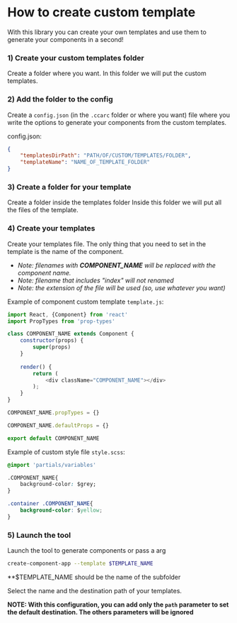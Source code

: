 # How to create custom template

With this library you can create your own templates and use them to generate your components in a second!

### 1) Create your custom templates folder

Create a folder where you want.
In this folder we will put the custom templates.

### 2) Add the folder to the config

Create a `config.json` (in the `.ccarc` folder or where you want) file where you write the options to generate your components from the custom templates.

config.json:

```json
{
    "templatesDirPath": "PATH/OF/CUSTOM/TEMPLATES/FOLDER",
    "templateName": "NAME_OF_TEMPLATE_FOLDER"
}
```

### 3) Create a folder for your template

Create a folder inside the templates folder
Inside this folder we will put all the files of the template.

### 4) Create your templates

Create your templates file.
The only thing that you need to set in the template is the name of the component.  

- *Note: filenames with **COMPONENT_NAME** will be replaced with the component name.*
- *Note: filename that includes "index" will not renamed*  
- *Note: the extension of the file will be used (so, use whatever you want)*  

Example of component custom template `template.js`:

```javascript
import React, {Component} from 'react'
import PropTypes from 'prop-types'

class COMPONENT_NAME extends Component {
    constructor(props) {
        super(props)
    }
    
    render() {
        return (
            <div className="COMPONENT_NAME"></div>
        );
    }
}

COMPONENT_NAME.propTypes = {}

COMPONENT_NAME.defaultProps = {}

export default COMPONENT_NAME
```

Example of custom style file `style.scss`:

```css
@import 'partials/variables'

.COMPONENT_NAME{
    background-color: $grey;
}

.container .COMPONENT_NAME{
    background-color: $yellow;
}
```


### 5) Launch the tool

Launch the tool to generate components or pass a arg

```bash
create-component-app --template $TEMPLATE_NAME
```

**$TEMPLATE_NAME should be the name of the subfolder

Select the name and the destination path of your templates.

**NOTE: With this configuration, you can add only the `path` parameter to set the default destination. The others parameters will be ignored**
